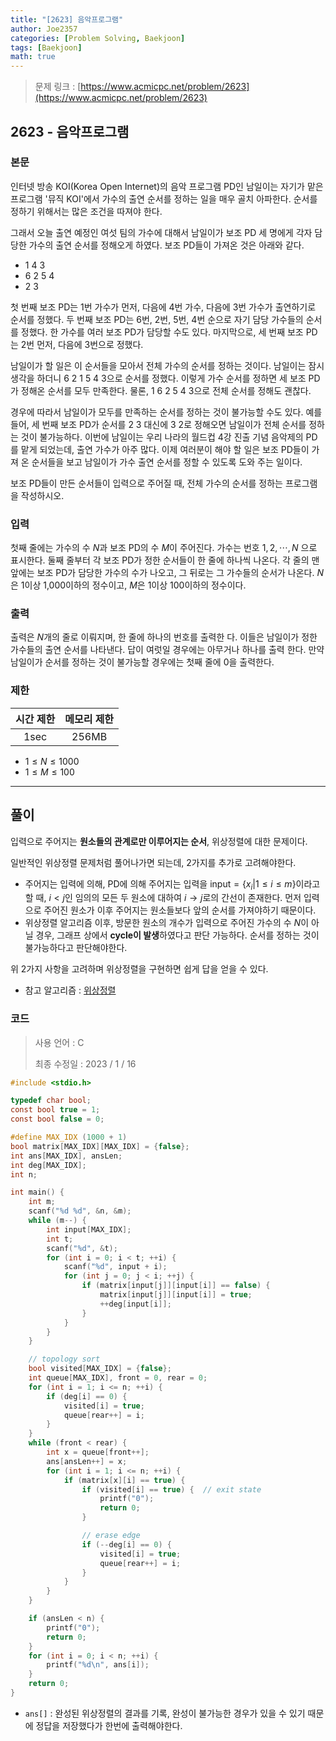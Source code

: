 ```yaml
---
title: "[2623] 음악프로그램"
author: Joe2357
categories: [Problem Solving, Baekjoon]
tags: [Baekjoon]
math: true
---
```


> 문제 링크 : [https://www.acmicpc.net/problem/2623](https://www.acmicpc.net/problem/2623)
>



## 2623 - 음악프로그램

### 본문

인터넷 방송 KOI(Korea Open Internet)의 음악 프로그램 PD인 남일이는 자기가 맡은 프로그램 '뮤직 KOI'에서 가수의 출연 순서를 정하는 일을 매우 골치 아파한다. 순서를 정하기 위해서는 많은 조건을 따져야 한다.

그래서 오늘 출연 예정인 여섯 팀의 가수에 대해서 남일이가 보조 PD 세 명에게 각자 담당한 가수의 출연 순서를 정해오게 하였다. 보조 PD들이 가져온 것은 아래와 같다.

- 1 4 3
- 6 2 5 4
- 2 3

첫 번째 보조 PD는 1번 가수가 먼저, 다음에 4번 가수, 다음에 3번 가수가 출연하기로 순서를 정했다. 두 번째 보조 PD는 6번, 2번, 5번, 4번 순으로 자기 담당 가수들의 순서를 정했다. 한 가수를 여러 보조 PD가 담당할 수도 있다. 마지막으로, 세 번째 보조 PD는 2번 먼저, 다음에 3번으로 정했다.

남일이가 할 일은 이 순서들을 모아서 전체 가수의 순서를 정하는 것이다. 남일이는 잠시 생각을 하더니 6 2 1 5 4 3으로 순서를 정했다. 이렇게 가수 순서를 정하면 세 보조 PD가 정해온 순서를 모두 만족한다. 물론, 1 6 2 5 4 3으로 전체 순서를 정해도 괜찮다.

경우에 따라서 남일이가 모두를 만족하는 순서를 정하는 것이 불가능할 수도 있다. 예를 들어, 세 번째 보조 PD가 순서를 2 3 대신에 3 2로 정해오면 남일이가 전체 순서를 정하는 것이 불가능하다. 이번에 남일이는 우리 나라의 월드컵 4강 진출 기념 음악제의 PD를 맡게 되었는데, 출연 가수가 아주 많다. 이제 여러분이 해야 할 일은 보조 PD들이 가져 온 순서들을 보고 남일이가 가수 출연 순서를 정할 수 있도록 도와 주는 일이다.

보조 PD들이 만든 순서들이 입력으로 주어질 때, 전체 가수의 순서를 정하는 프로그램을 작성하시오.




### 입력

첫째 줄에는 가수의 수 $N$과 보조 PD의 수 $M$이 주어진다. 가수는 번호 $1, 2,\cdots,N$ 으로 표시한다. 둘째 줄부터 각 보조 PD가 정한 순서들이 한 줄에 하나씩 나온다. 각 줄의 맨 앞에는 보조 PD가 담당한 가수의 수가 나오고, 그 뒤로는 그 가수들의 순서가 나온다. $N$은 1이상 1,000이하의 정수이고, $M$은 1이상 100이하의 정수이다.



### 출력

출력은 $N$개의 줄로 이뤄지며, 한 줄에 하나의 번호를 출력한 다. 이들은 남일이가 정한 가수들의 출연 순서를 나타낸다. 답이 여럿일 경우에는 아무거나 하나를 출력 한다. 만약 남일이가 순서를 정하는 것이 불가능할 경우에는 첫째 줄에 $0$을 출력한다.



### 제한

| 시간 제한 | 메모리 제한 |
| :-------: | :---------: |
|   1sec    |    256MB    |

- $1 \leq N \leq 1000$
- $1 \leq M \leq 100$

---



## 풀이

입력으로 주어지는 **원소들의 관계로만 이루어지는 순서**, 위상정렬에 대한 문제이다.

일반적인 위상정렬 문제처럼 풀어나가면 되는데, 2가지를 추가로 고려해야한다.

- 주어지는 입력에 의해, PD에 의해 주어지는 입력을 $\text{input} = \lbrace x_i \vert 1 \leq i \leq m \rbrace$이라고 할 때, $i < j$인 임의의 모든 두 원소에 대하여 $i \rightarrow j$로의 간선이 존재한다. 먼저 입력으로 주어진 원소가 이후 주어지는 원소들보다 앞의 순서를 가져야하기 때문이다.
- 위상정렬 알고리즘 이후, 방문한 원소의 개수가 입력으로 주어진 가수의 수 $N$이 아닐 경우, 그래프 상에서 **cycle이 발생**하였다고 판단 가능하다. 순서를 정하는 것이 불가능하다고 판단해야한다.

위 2가지 사항을 고려하며 위상정렬을 구현하면 쉽게 답을 얻을 수 있다.


- 참고 알고리즘 : [위상정렬](https://joe2357.github.io/posts/Topological-Sort/)

  

### 코드

> 사용 언어 : C  
>
> 최종 수정일 : 2023 / 1 / 16

```c
#include <stdio.h>

typedef char bool;
const bool true = 1;
const bool false = 0;

#define MAX_IDX (1000 + 1)
bool matrix[MAX_IDX][MAX_IDX] = {false};
int ans[MAX_IDX], ansLen;
int deg[MAX_IDX];
int n;

int main() {
    int m;
    scanf("%d %d", &n, &m);
    while (m--) {
        int input[MAX_IDX];
        int t;
        scanf("%d", &t);
        for (int i = 0; i < t; ++i) {
            scanf("%d", input + i);
            for (int j = 0; j < i; ++j) {
                if (matrix[input[j]][input[i]] == false) {
                    matrix[input[j]][input[i]] = true;
                    ++deg[input[i]];
                }
            }
        }
    }

    // topology sort
    bool visited[MAX_IDX] = {false};
    int queue[MAX_IDX], front = 0, rear = 0;
    for (int i = 1; i <= n; ++i) {
        if (deg[i] == 0) {
            visited[i] = true;
            queue[rear++] = i;
        }
    }
    while (front < rear) {
        int x = queue[front++];
        ans[ansLen++] = x;
        for (int i = 1; i <= n; ++i) {
            if (matrix[x][i] == true) {
                if (visited[i] == true) {  // exit state
                    printf("0");
                    return 0;
                }

                // erase edge
                if (--deg[i] == 0) {
                    visited[i] = true;
                    queue[rear++] = i;
                }
            }
        }
    }

    if (ansLen < n) {
        printf("0");
        return 0;
    }
    for (int i = 0; i < n; ++i) {
        printf("%d\n", ans[i]);
    }
    return 0;
}
```

- `ans[]` : 완성된 위상정렬의 결과를 기록, 완성이 불가능한 경우가 있을 수 있기 때문에 정답을 저장했다가 한번에 출력해야한다.

